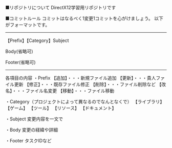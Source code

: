 ■リポジトリについて
DirectX12学習用リポジトリです

■コミットルール
コミットはなるべく1変更1コミットを心がけましょう。
以下がフォーマットです。
**********************************
【Prefix】【Category】Subject

Body(省略可)

Footer(省略可)
**********************************

各項目の内容
・Prefix
【追加】・・・新規ファイル追加
【更新】・・・貴人ファイル更新
【修正】・・・既存ファイル修正
【削除】・・・ファイル削除など
【改名】・・・ファイル名変更
【移動】・・・ファイル移動

・Category（プロジェクトによって異なるのでなんとなくで）
【ライブラリ】
【ゲーム】
【ツール】
【リソース】
【ドキュメント】

・Subject
変更内容を一文で

・Body
変更の経緯や詳細

・Footer
タスクIDなど
